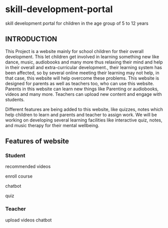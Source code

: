 # skill-development-portal
skill development portal for children in the age group of 5 to 12 years

## INTRODUCTION


This Project is a website mainly for school children for their overall development.
This let children get involved in learning something new like dance, music, audiobooks and many more thus relaxing their mind and help in their overall and extra-curricular development., their learning system has been affected, so by several online meeting their learning may not help, in that case, this website will help overcome these problems. 
This website is designed for parents as well as teachers too, who can use this website. Parents in this website can learn new things like Parenting or audiobooks, videos and many more. Teachers can upload new content and engage with students. 

Different features are being added to this website, like quizzes, notes which help children to learn and parents and teacher to assign work. We will be working on developing several learning facilities like interactive quiz, notes, and music therapy for their mental wellbeing.
## Features of website
### Student
recommended videos

enroll course

chatbot

quiz

### Teacher
upload videos
chatbot
